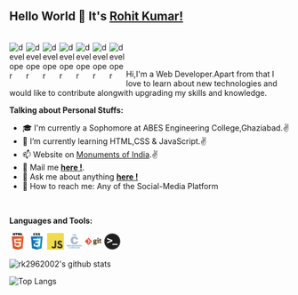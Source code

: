 ## Hello World 👋 It's [Rohit Kumar!](https://bit.ly/rk-website)

<br/>
<a href="https://bit.ly/rk-github">
<img align="left" alt="developer" width="30px" src="https://cdn.jsdelivr.net/npm/simple-icons@v3/icons/github.svg" /></a>
<a href="https://bit.ly/rk-facebook">
<img align="left" alt="developer" width="30px" src="https://cdn.jsdelivr.net/npm/simple-icons@v3/icons/facebook.svg" /></a>
<a href="https://bit.ly/rk-twitter">
<img align="left" alt="developer" width="30px" src="https://cdn.jsdelivr.net/npm/simple-icons@v3/icons/twitter.svg" /></a>
<a href="https://bit.ly/rk-linkedIN">
<img align="left" alt="developer" width="30px" src="https://cdn.jsdelivr.net/npm/simple-icons@v3/icons/linkedin.svg" /></a>
<a href="https://bit.ly/rk-instagram">
<img align="left" alt="developer" width="30px" src="https://cdn.jsdelivr.net/npm/simple-icons@v3/icons/instagram.svg" /></a>
<a href="https://discord.gg/F6X7QE2">
<img align="left" alt="developer" width="30px" src="https://cdn.jsdelivr.net/npm/simple-icons@v3/icons/discord.svg" /></a>
<a href="https://bit.ly/rk--whatsapp">
<img align="left" alt="developer" width="30px" src="https://cdn.jsdelivr.net/npm/simple-icons@v3/icons/whatsapp.svg" /></a>

<br />
<br />

Hi,I'm a Web Developer.Apart from that I love to learn about new technologies and would like to contribute alongwith upgrading my skills and knowledge.


**Talking about Personal Stuffs:**

- 🎓 I'm currently a Sophomore at ABES Engineering College,Ghaziabad.✌
- 🔎 I’m currently learning HTML,CSS & JavaScript.✌
- 📫 Website on [Monuments of India](https://bit.ly/monuments-india).✌
- 💬 Mail me  [**here !**]( mailto:r.k2962002@gmail.com).
- 💬 Ask me about anything [**here !**](https://github.com/rk2962002/rk2962002/issues)
- 💬 How to reach me: Any of the Social-Media Platform 

<br />

**Languages and Tools:**

<code><img height="30" src="https://raw.githubusercontent.com/github/explore/80688e429a7d4ef2fca1e82350fe8e3517d3494d/topics/html/html.png"></code>
<code><img height="30" src="https://raw.githubusercontent.com/github/explore/80688e429a7d4ef2fca1e82350fe8e3517d3494d/topics/css/css.png"></code>
<code><img height="30" src="https://raw.githubusercontent.com/github/explore/80688e429a7d4ef2fca1e82350fe8e3517d3494d/topics/javascript/javascript.png"></code>
<code><img height="30" src="https://raw.githubusercontent.com/github/explore/80688e429a7d4ef2fca1e82350fe8e3517d3494d/topics/c/c.png"></code>
<code><img height="30" src="https://raw.githubusercontent.com/github/explore/80688e429a7d4ef2fca1e82350fe8e3517d3494d/topics/git/git.png"></code>
<code><img height="30" src="https://raw.githubusercontent.com/github/explore/80688e429a7d4ef2fca1e82350fe8e3517d3494d/topics/terminal/terminal.png"></code>

![rk2962002's github stats](https://github-readme-stats.vercel.app/api?username=rk2962002&show_icons=true&theme=gradient)

![Top Langs](https://github-readme-stats.vercel.app/api/top-langs/?username=rk2962002&layout=compact)
